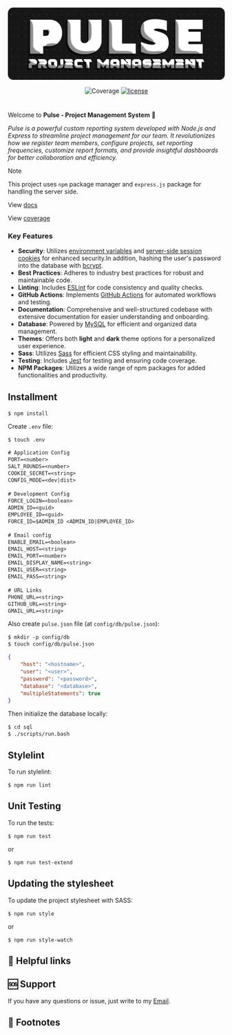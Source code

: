 <div align="center">

![Banner](./public/img/Pulse_Project.png)

![Coverage](https://img.shields.io/endpoint?url=https://gist.githubusercontent.com/robjoh01/79eb9296ff7428497df21f6b1bb9ef0a/raw/jest-coverage-comment__main.json)
[![license](https://img.shields.io/badge/license-MIT-blue.svg)](https://github.com/robjoh01/pulse-ht23/blob/HEAD/LICENSE.txt)

</div>

#

Welcome to **Pulse - Project Management System** 🚀

_Pulse is a powerful custom reporting system developed with Node.js and Express to streamline project management for our team. It revolutionizes how we register team members, configure projects, set reporting frequencies, customize report formats, and provide insightful dashboards for better collaboration and efficiency._

> [!NOTE]
> This project uses `npm` package manager and `express.js` package for handling the server side.

View [docs](https://htmlpreview.github.io/?https://github.com/robjoh01/pulse-ht23/blob/main/docs/index.html)

View [coverage](https://htmlpreview.github.io/?https://github.com/robjoh01/pulse-ht23/blob/main/coverage/index.html)

### Key Features
- **Security**: Utilizes [environment variables](https://www.npmjs.com/package/dotenv) and [server-side session cookies](https://www.npmjs.com/package/express-session) for enhanced security.In addition, hashing the user's password into the database with [bcrypt](https://www.npmjs.com/package/bcrypt).
- **Best Practices**: Adheres to industry best practices for robust and maintainable code.
- **Linting**: Includes [ESLint](https://www.npmjs.com/package/eslint) for code consistency and quality checks.
- **GitHub Actions**: Implements [GitHub Actions](https://github.com/features/actions) for automated workflows and testing.
- **Documentation**: Comprehensive and well-structured codebase with extensive documentation for easier understanding and onboarding.
- **Database**: Powered by [MySQL](https://www.npmjs.com/package/promise-mysql) for efficient and organized data management.
- **Themes**: Offers both **light** and **dark** theme options for a personalized user experience.
- **Sass**: Utilizes [Sass](https://sass-lang.com/) for efficient CSS styling and maintainability.
- **Testing**: Includes [Jest](https://www.npmjs.com/package/jest) for testing and ensuring code coverage.
- **NPM Packages**: Utilizes a wide range of npm packages for added functionalities and productivity.

## Installment

```console
$ npm install
```

Create `.env` file:

```console
$ touch .env
```

```
# Application Config
PORT=<number>
SALT_ROUNDS=<number>
COOKIE_SECRET=<string>
CONFIG_MODE=<dev|dist>

# Development Config
FORCE_LOGIN=<boolean>
ADMIN_ID=<guid>
EMPLOYEE_ID=<guid>
FORCE_ID=$ADMIN_ID <ADMIN_ID|EMPLOYEE_ID>

# Email config
ENABLE_EMAIL=<boolean>
EMAIL_HOST=<string>
EMAIL_PORT=<number>
EMAIL_DISPLAY_NAME=<string>
EMAIL_USER=<string>
EMAIL_PASS=<string>

# URL Links
PHONE_URL=<string>
GITHUB_URL=<string>
GMAIL_URL=<string>

```

Also create `pulse.json` file (at `config/db/pulse.json`):

```console
$ mkdir -p config/db
$ touch config/db/pulse.json
```

```json
{
    "host": "<hostname>",
    "user": "<user>",
    "password": "<password>",
    "database": "<database>",
    "multipleStatements": true
}
```

Then initialize the database locally:

```console
$ cd sql
$ ./scripts/run.bash
```

## Stylelint

To run stylelint:

```console
$ npm run lint
```

## Unit Testing

To run the tests:

```console
$ npm run test
```

or

```console
$ npm run test-extend
```

## Updating the stylesheet

To update the project stylesheet with SASS:

```console
$ npm run style
```

or

```console
$ npm run style-watch
```

## 🔗 Helpful links

## 🆘 Support

If you have any questions or issue, just write to my [Email](mailto:mrrobin123mail@gmail.com).

## 📍 Footnotes
